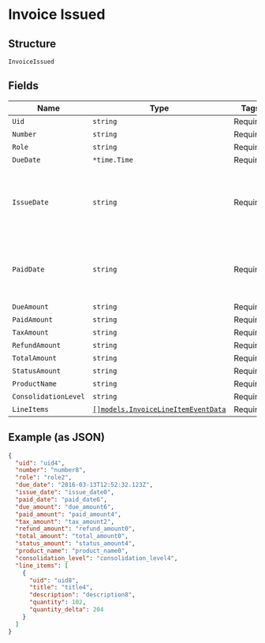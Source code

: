 
# Invoice Issued

## Structure

`InvoiceIssued`

## Fields

| Name | Type | Tags | Description |
|  --- | --- | --- | --- |
| `Uid` | `string` | Required | - |
| `Number` | `string` | Required | - |
| `Role` | `string` | Required | - |
| `DueDate` | `*time.Time` | Required | - |
| `IssueDate` | `string` | Required | Invoice issue date. Can be an empty string if value is missing. |
| `PaidDate` | `string` | Required | Paid date. Can be an empty string if value is missing. |
| `DueAmount` | `string` | Required | - |
| `PaidAmount` | `string` | Required | - |
| `TaxAmount` | `string` | Required | - |
| `RefundAmount` | `string` | Required | - |
| `TotalAmount` | `string` | Required | - |
| `StatusAmount` | `string` | Required | - |
| `ProductName` | `string` | Required | - |
| `ConsolidationLevel` | `string` | Required | - |
| `LineItems` | [`[]models.InvoiceLineItemEventData`](../../doc/models/invoice-line-item-event-data.md) | Required | - |

## Example (as JSON)

```json
{
  "uid": "uid4",
  "number": "number8",
  "role": "role2",
  "due_date": "2016-03-13T12:52:32.123Z",
  "issue_date": "issue_date0",
  "paid_date": "paid_date6",
  "due_amount": "due_amount6",
  "paid_amount": "paid_amount4",
  "tax_amount": "tax_amount2",
  "refund_amount": "refund_amount0",
  "total_amount": "total_amount0",
  "status_amount": "status_amount4",
  "product_name": "product_name0",
  "consolidation_level": "consolidation_level4",
  "line_items": [
    {
      "uid": "uid8",
      "title": "title4",
      "description": "description8",
      "quantity": 102,
      "quantity_delta": 204
    }
  ]
}
```

